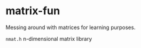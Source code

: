 # matrix-fun

Messing around with matrices for learning purposes.

`nmat.h` n-dimensional matrix library

